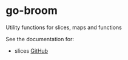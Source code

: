 # go-broom
Utility functions for slices, maps and functions

See the documentation for:
* slices [GitHub](./bslice/bslice.md)